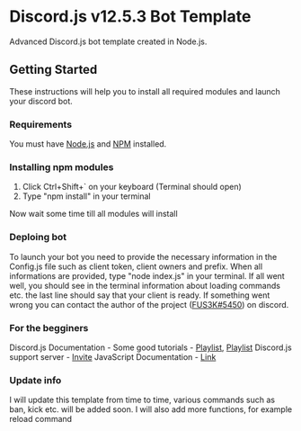 # Discord.js v12.5.3 Bot Template

Advanced Discord.js bot template created in Node.js.

## Getting Started

These instructions will help you to install all required modules and
launch your discord bot.

### Requirements

You must have [Node.js](https://nodejs.org/en/) and [NPM](https://www.npmjs.com) installed.

### Installing npm modules

1. Click Ctrl+Shift+` on your keyboard (Terminal should open)
2. Type "npm install" in your terminal

Now wait some time till all modules will install

### Deploing bot

To launch your bot you need to provide the necessary information in the Config.js file such as client token, client owners and prefix.
When all informations are provided, type "node index.js" in your terminal.
If all went well, you should see in the terminal information about loading commands etc. the last line should say that your client is ready. If something went wrong you can contact the author of the project ([FUS3K#5450](https://discord.com/users/442016669720903680)) on discord.

### For the begginers

Discord.js Documentation - 
Some good tutorials - [Playlist](https://www.youtube.com/playlist?list=PLaxxQQak6D_fxb9_-YsmRwxfw5PH9xALe), [Playlist](https://www.youtube.com/watch?v=d6GHblKh3XA&list=PLL9m5KjtRdzAubBDuYU6Rq7_OMvoS9zA7)
Discord.js support server - [Invite](https://discord.gg/djs)
JavaScript Documentation - [Link](https://developer.mozilla.org/en-US/docs/Web/JavaScript)

### Update info

I will update this template from time to time, various commands such as ban, kick etc. will be added soon. I will also add more functions, for example reload command